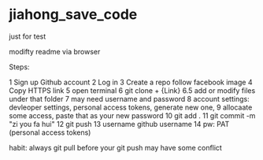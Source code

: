 # jiahong_save_code
just for test

modifty readme via browser

Steps:

1 Sign up Github account
2 Log in
3 Create a repo follow facebook image
4 Copy HTTPS link
5 open terminal
6 git clone + {Link}
6.5 add or modify files under that folder
7 may need username and password
8 account settings: devleoper settings, personal access tokens, generate new one,
9 allocaate some access, paste that as your new password
10 git add .
11 git commit -m "zi you fa hui"
12 git push
13 username github username
14 pw: PAT (personal access tokens)

habit: always git pull before your git push
may have some conflict